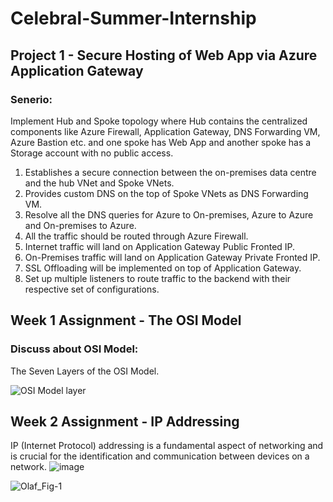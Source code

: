 # Celebral-Summer-Internship

## Project 1 - Secure Hosting of Web App via Azure Application Gateway
### Senerio:
Implement Hub and Spoke topology where Hub contains the centralized components like Azure Firewall, Application Gateway, DNS Forwarding VM, Azure Bastion etc. and one spoke has Web App and another spoke has a Storage account with no public access.
1. Establishes a secure connection between the on-premises data centre and the hub VNet and Spoke VNets.
2. Provides custom DNS on the top of Spoke VNets as DNS Forwarding VM.
3. Resolve all the DNS queries for Azure to On-premises, Azure to Azure and On-premises to Azure.
4. All the traffic should be routed through Azure Firewall.
5. Internet traffic will land on Application Gateway Public Fronted IP.
6. On-Premises traffic will land on Application Gateway Private Fronted IP.
7. SSL Offloading will be implemented on top of Application Gateway.
8. Set up multiple listeners to route traffic to the backend with their respective set of configurations.


## Week 1 Assignment - The OSI Model
### Discuss about OSI Model:
The Seven Layers of the OSI Model.

![OSI Model layer](https://github.com/Radheshyam00/Secure-Hosting-of-Web-App-on-Azure-Cloud/assets/124763735/0a56f6fa-6d2b-45dd-9c9c-6d2934187a0e)

## Week 2 Assignment - IP Addressing
IP (Internet Protocol) addressing is a fundamental aspect of networking and is crucial for the identification and communication between devices on a network. 
![image](https://github.com/Radheshyam00/Secure-Hosting-of-Web-App-on-Azure-Cloud/assets/124763735/df1c4247-1198-4bf6-9156-c0b18efc3970)

![Olaf_Fig-1](https://github.com/user-attachments/assets/e98e46bb-bd29-43ee-995c-35b3c192bbaf)